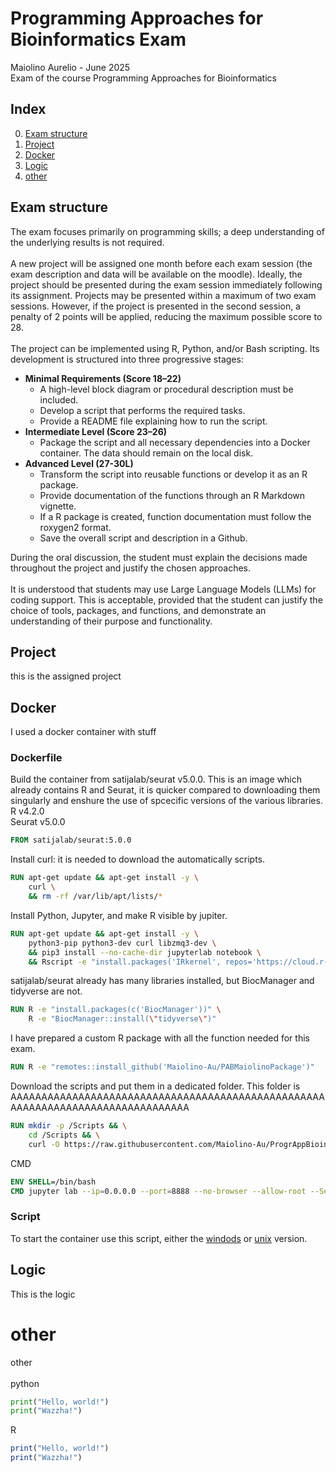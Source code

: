 # Programming Approaches for Bioinformatics Exam
Maiolino Aurelio - June 2025 \
Exam of the course Programming Approaches for Bioinformatics 

## Index
0. [Exam structure](#exam-structure)
1. [Project](#project)
2. [Docker](#docker)
3. [Logic](#logic)
4. [other](#other)



   
## Exam structure
The exam focuses primarily on programming skills; a deep understanding of the underlying results is not required. \
\
A new project will be assigned one month before each exam session (the exam description and data will be available on the moodle). Ideally, the project should be presented during the exam session immediately following its assignment. Projects may be presented within a maximum of two exam sessions. However, if the project is presented in the second session, a penalty of 2 points will be applied, reducing the maximum possible score to 28. \
\
The project can be implemented using R, Python, and/or Bash scripting. Its development is structured into three progressive stages: 

- **Minimal Requirements (Score 18–22)**
  - A high-level block diagram or procedural description must be included.
  - Develop a script that performs the required tasks.
  - Provide a README file explaining how to run the script.
- **Intermediate Level (Score 23–26)**
  - Package the script and all necessary dependencies into a Docker container. The data should remain on the local disk.
- **Advanced Level (27-30L)**
  - Transform the script into reusable functions or develop it as an R package.
  - Provide documentation of the functions through an R Markdown vignette.
  - If a R package is created, function documentation must follow the roxygen2 format.
  - Save the overall script and description in a Github.

During the oral discussion, the student must explain the decisions made throughout the project and justify the chosen approaches.\
\
It is understood that students may use Large Language Models (LLMs) for coding support. This is acceptable, provided that the student can justify the choice of tools, packages, and functions, and demonstrate an understanding of their purpose and functionality.

## Project
this is the assigned project 

## Docker
I used a docker container with stuff

### Dockerfile
Build the container from satijalab/seurat v5.0.0. This is an image which already contains R and Seurat, it is quicker compared to downloading them singularly and enshure the use of spcecific versions of the various libraries. \
R v4.2.0 \
Seurat v5.0.0
```Dockerfile
FROM satijalab/seurat:5.0.0
```
Install curl: it is needed to download the automatically scripts. 
```Dockerfile
RUN apt-get update && apt-get install -y \
    curl \
    && rm -rf /var/lib/apt/lists/*
```
Install Python, Jupyter, and make R visible by jupiter.
```Dockerfile
RUN apt-get update && apt-get install -y \
    python3-pip python3-dev curl libzmq3-dev \
    && pip3 install --no-cache-dir jupyterlab notebook \
    && Rscript -e "install.packages('IRkernel', repos='https://cloud.r-project.org'); IRkernel::installspec(user = FALSE)"
```
satijalab/seurat already has many libraries installed, but BiocManager and tidyverse are not.
```Dockerfile
RUN R -e "install.packages(c('BiocManager'))" \
    R -e "BiocManager::install(\"tidyverse\")"
```
I have prepared a custom R package with all the function needed for this exam.
```Dockerfile
RUN R -e "remotes::install_github('Maiolino-Au/PABMaiolinoPackage')"
```
Download the scripts and put them in a dedicated folder. This folder is AAAAAAAAAAAAAAAAAAAAAAAAAAAAAAAAAAAAAAAAAAAAAAAAAAAAAAAAAAAAAAAAAAAAAAAAAAAAAAAA
```Dockerfile
RUN mkdir -p /Scripts && \
    cd /Scripts && \
    curl -O https://raw.githubusercontent.com/Maiolino-Au/ProgrAppBioinfo_Exam/main/Scripts/First.R
```
CMD
```Dockerfile
ENV SHELL=/bin/bash
CMD jupyter lab --ip=0.0.0.0 --port=8888 --no-browser --allow-root --ServerApp.allow_origin='*' --ServerApp.token=''
```


### Script
To start the container use this script, either the [windods](Docker_container/script_windows_maiolino_exam2025.cmd) or [unix](Docker_container/script_unix_maiolino_exam2025.sh) version.

## Logic
This is the logic

# other
other\
\
python
```python
print("Hello, world!")
print("Wazzha!")
```
R
```R
print("Hello, world!")
print("Wazzha!")
```


